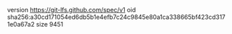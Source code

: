 version https://git-lfs.github.com/spec/v1
oid sha256:a30cd171054ed6db5b1e4efb7c24c9845e80a1ca338665bf423cd3171e0a67a2
size 9451
